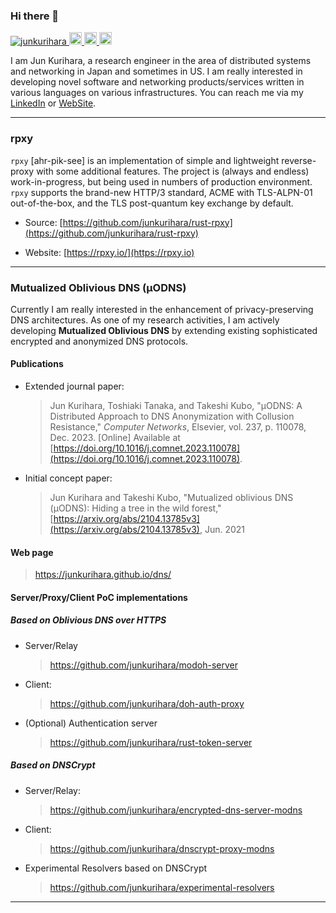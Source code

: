 ### Hi there 👋

<p align="left">
  <a href="https://github.com/junkurihara/junkurihara/">
    <img src="https://komarev.com/ghpvc/?username=junkurihara" alt="junkurihara" />
  </a>
  <a href="https://github.com/junkurihara">
    <img height="20" src="https://img.shields.io/github/followers/junkurihara?label=follow&logo=github&style=flat" />
  </a>
  <a href="http://qiita.com/jqtype">
    <img height="20" src="https://qiita-badge.apiapi.app/s/jqtype/posts.svg" />
  </a>
  <//qiita.com/jqtype">
    <img height="20" src="https://qiita-badge.apiapi.app/s/jqtype/contributions.svg" />
  </a>
</p>

I am Jun Kurihara, a research engineer in the area of distributed systems and networking in Japan and sometimes in US. I am really interested in developing novel software and networking products/services written in various languages on various infrastructures. You can reach me via my [LinkedIn](https://www.linkedin.com/in/junkurihara/) or [WebSite](https://junkurihara.github.io).

---

### rpxy

`rpxy` [ahr-pik-see] is an implementation of simple and lightweight reverse-proxy with some additional features. The project is (always and endless) work-in-progress, but being used in numbers of production environment. `rpxy` supports the brand-new HTTP/3 standard,  ACME with TLS-ALPN-01 out-of-the-box, and the TLS post-quantum key exchange by default.

- Source: [https://github.com/junkurihara/rust-rpxy](https://github.com/junkurihara/rust-rpxy)

- Website: [https://rpxy.io/](https://rpxy.io)

---

### Mutualized Oblivious DNS (μODNS)

Currently I am really interested in the enhancement of privacy-preserving DNS architectures. As one of my research activities, I am actively developing **Mutualized Oblivious DNS** by extending existing sophisticated encrypted and anonymized DNS protocols.

#### Publications

- Extended journal paper:
  > Jun Kurihara, Toshiaki Tanaka, and Takeshi Kubo, "μODNS: A Distributed Approach to DNS Anonymization with Collusion Resistance," *Computer Networks*, Elsevier, vol. 237, p. 110078, Dec. 2023. [Online] Available at [https://doi.org/10.1016/j.comnet.2023.110078](https://doi.org/10.1016/j.comnet.2023.110078).

- Initial concept paper:
  > Jun Kurihara and Takeshi Kubo, "Mutualized oblivious DNS (μODNS): Hiding a tree in the wild forest," [https://arxiv.org/abs/2104.13785v3](https://arxiv.org/abs/2104.13785v3), Jun. 2021

#### Web page
> https://junkurihara.github.io/dns/

#### Server/Proxy/Client PoC implementations
##### Based on Oblivious DNS over HTTPS

- Server/Relay
  > https://github.com/junkurihara/modoh-server
- Client:
  > https://github.com/junkurihara/doh-auth-proxy
- (Optional) Authentication server
  > https://github.com/junkurihara/rust-token-server

##### Based on DNSCrypt

- Server/Relay:
  > https://github.com/junkurihara/encrypted-dns-server-modns
- Client:
  > https://github.com/junkurihara/dnscrypt-proxy-modns
- Experimental Resolvers based on DNSCrypt
  > https://github.com/junkurihara/experimental-resolvers

---

<!--
<p align="left">
 <img align="left" src="https://github-readme-stats.vercel.app/api/top-langs/?username=junkurihara&theme=tokyonight&layout=compact" />

 <img align="left" src="https://github-readme-stats.vercel.app/api?username=junkurihara&count_private=true&show_icons=true&theme=tokyonight"/>
</p>
-->

<!--
**junkurihara/junkurihara** is a ✨ _special_ ✨ repository because its `README.md` (this file) appears on your GitHub profile.

Here are some ideas to get you started:

- 🔭 I’m currently working on ...
- 🌱 I’m currently learning ...
- 👯 I’m looking to collaborate on ...
- 🤔 I’m looking for help with ...
- 💬 Ask me about ...
- 📫 How to reach me: ...
- 😄 Pronouns: ...
- ⚡ Fun fact: ...
-->
